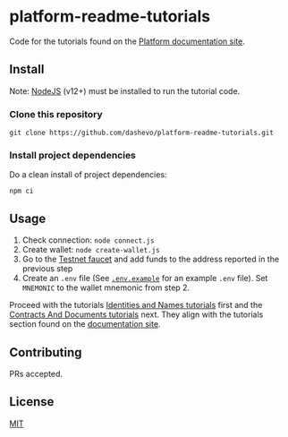 # platform-readme-tutorials

Code for the tutorials found on the [Platform documentation site](https://dashplatform.readme.io/).

## Install

Note: [NodeJS](https://nodejs.org/en/download/) (v12+) must be installed to run the tutorial code.

### Clone this repository

``` shell
git clone https://github.com/dashevo/platform-readme-tutorials.git
```

### Install project dependencies

Do a clean install of project dependencies:

``` shell
npm ci
```

## Usage

1. Check connection: `node connect.js`
1. Create wallet: `node create-wallet.js`
1. Go to the [Testnet faucet](https://testnet-faucet.dash.org/) and add funds to the address
   reported in the previous step
1. Create an `.env` file (See [`.env.example`](./.env.example) for an example `.env` file). Set
   `MNEMONIC` to the wallet mnemonic from step 2.

Proceed with the tutorials [Identities and Names tutorials](./1-Identities-and-Names/) first and the
[Contracts And Documents tutorials](./2-Contracts-and-Documents/) next. They align with the
tutorials section found on the [documentation
site](https://dashplatform.readme.io/docs/tutorials-introduction).

## Contributing

PRs accepted.

## License

[MIT](LICENSE.md)
